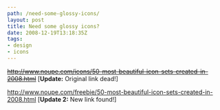 ```yaml
---
path: /need-some-glossy-icons/
layout: post
title: Need some glossy icons?
date: 2008-12-19T13:18:35Z
tags:
- design
- icons
---
```


<span style="text-decoration: underline;"><span style="text-decoration: line-through;">http://www.noupe.com/icons/50-most-beautiful-icon-sets-created-in-2008.html</span></span> [<strong>Update:</strong> Original link dead!]

<a href="http://www.noupe.com/freebie/50-most-beautiful-icon-sets-created-in-2008.html">http://www.noupe.com/freebie/50-most-beautiful-icon-sets-created-in-2008.html</a> [<strong>Update 2:</strong> New link found!]